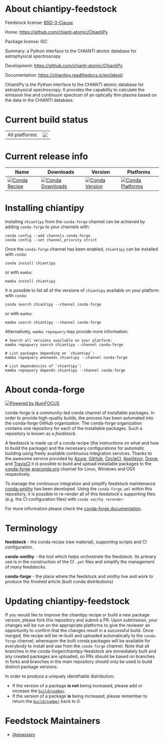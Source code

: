 About chiantipy-feedstock
=========================

Feedstock license: [BSD-3-Clause](https://github.com/conda-forge/chiantipy-feedstock/blob/main/LICENSE.txt)

Home: https://github.com/chianti-atomic/ChiantiPy

Package license: ISC

Summary: a Python interface to the CHIANTI atomic database for astrophysical spectroscopy

Development: https://github.com/chianti-atomic/ChiantiPy

Documentation: https://chiantipy.readthedocs.io/en/latest/

ChiantiPy is the Python interface to the CHIANTI atomic database for astrophysical
spectroscopy. It provides the capability to calculate the emission line and
continuum spectrum of an optically thin plasma based on the data in the
CHIANTI database.


Current build status
====================


<table><tr><td>All platforms:</td>
    <td>
      <a href="https://dev.azure.com/conda-forge/feedstock-builds/_build/latest?definitionId=13226&branchName=main">
        <img src="https://dev.azure.com/conda-forge/feedstock-builds/_apis/build/status/chiantipy-feedstock?branchName=main">
      </a>
    </td>
  </tr>
</table>

Current release info
====================

| Name | Downloads | Version | Platforms |
| --- | --- | --- | --- |
| [![Conda Recipe](https://img.shields.io/badge/recipe-chiantipy-green.svg)](https://anaconda.org/conda-forge/chiantipy) | [![Conda Downloads](https://img.shields.io/conda/dn/conda-forge/chiantipy.svg)](https://anaconda.org/conda-forge/chiantipy) | [![Conda Version](https://img.shields.io/conda/vn/conda-forge/chiantipy.svg)](https://anaconda.org/conda-forge/chiantipy) | [![Conda Platforms](https://img.shields.io/conda/pn/conda-forge/chiantipy.svg)](https://anaconda.org/conda-forge/chiantipy) |

Installing chiantipy
====================

Installing `chiantipy` from the `conda-forge` channel can be achieved by adding `conda-forge` to your channels with:

```
conda config --add channels conda-forge
conda config --set channel_priority strict
```

Once the `conda-forge` channel has been enabled, `chiantipy` can be installed with `conda`:

```
conda install chiantipy
```

or with `mamba`:

```
mamba install chiantipy
```

It is possible to list all of the versions of `chiantipy` available on your platform with `conda`:

```
conda search chiantipy --channel conda-forge
```

or with `mamba`:

```
mamba search chiantipy --channel conda-forge
```

Alternatively, `mamba repoquery` may provide more information:

```
# Search all versions available on your platform:
mamba repoquery search chiantipy --channel conda-forge

# List packages depending on `chiantipy`:
mamba repoquery whoneeds chiantipy --channel conda-forge

# List dependencies of `chiantipy`:
mamba repoquery depends chiantipy --channel conda-forge
```


About conda-forge
=================

[![Powered by
NumFOCUS](https://img.shields.io/badge/powered%20by-NumFOCUS-orange.svg?style=flat&colorA=E1523D&colorB=007D8A)](https://numfocus.org)

conda-forge is a community-led conda channel of installable packages.
In order to provide high-quality builds, the process has been automated into the
conda-forge GitHub organization. The conda-forge organization contains one repository
for each of the installable packages. Such a repository is known as a *feedstock*.

A feedstock is made up of a conda recipe (the instructions on what and how to build
the package) and the necessary configurations for automatic building using freely
available continuous integration services. Thanks to the awesome service provided by
[Azure](https://azure.microsoft.com/en-us/services/devops/), [GitHub](https://github.com/),
[CircleCI](https://circleci.com/), [AppVeyor](https://www.appveyor.com/),
[Drone](https://cloud.drone.io/welcome), and [TravisCI](https://travis-ci.com/)
it is possible to build and upload installable packages to the
[conda-forge](https://anaconda.org/conda-forge) [anaconda.org](https://anaconda.org/)
channel for Linux, Windows and OSX respectively.

To manage the continuous integration and simplify feedstock maintenance
[conda-smithy](https://github.com/conda-forge/conda-smithy) has been developed.
Using the ``conda-forge.yml`` within this repository, it is possible to re-render all of
this feedstock's supporting files (e.g. the CI configuration files) with ``conda smithy rerender``.

For more information please check the [conda-forge documentation](https://conda-forge.org/docs/).

Terminology
===========

**feedstock** - the conda recipe (raw material), supporting scripts and CI configuration.

**conda-smithy** - the tool which helps orchestrate the feedstock.
                   Its primary use is in the construction of the CI ``.yml`` files
                   and simplify the management of *many* feedstocks.

**conda-forge** - the place where the feedstock and smithy live and work to
                  produce the finished article (built conda distributions)


Updating chiantipy-feedstock
============================

If you would like to improve the chiantipy recipe or build a new
package version, please fork this repository and submit a PR. Upon submission,
your changes will be run on the appropriate platforms to give the reviewer an
opportunity to confirm that the changes result in a successful build. Once
merged, the recipe will be re-built and uploaded automatically to the
`conda-forge` channel, whereupon the built conda packages will be available for
everybody to install and use from the `conda-forge` channel.
Note that all branches in the conda-forge/chiantipy-feedstock are
immediately built and any created packages are uploaded, so PRs should be based
on branches in forks and branches in the main repository should only be used to
build distinct package versions.

In order to produce a uniquely identifiable distribution:
 * If the version of a package **is not** being increased, please add or increase
   the [``build/number``](https://docs.conda.io/projects/conda-build/en/latest/resources/define-metadata.html#build-number-and-string).
 * If the version of a package **is** being increased, please remember to return
   the [``build/number``](https://docs.conda.io/projects/conda-build/en/latest/resources/define-metadata.html#build-number-and-string)
   back to 0.

Feedstock Maintainers
=====================

* [@epassaro](https://github.com/epassaro/)

